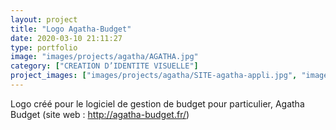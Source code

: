 ```yaml
---
layout: project
title: "Logo Agatha-Budget"
date: 2020-03-10 21:11:27
type: portfolio
image: "images/projects/agatha/AGATHA.jpg"
category: ["CREATION D’IDENTITE VISUELLE"]
project_images: ["images/projects/agatha/SITE-agatha-appli.jpg", "images/projects//agatha/SITE-logo-agatha-couleurs.jpg", "images/projects//agatha/SITE-office-agatha.jpg", "images/projects//agatha/SITE-papier-agatha.jpg", "images/projects//agatha/SITE-papier-agatha-sans.jpg"]
---
```


Logo créé pour le logiciel de gestion de budget pour particulier, Agatha Budget (site web : http://agatha-budget.fr/)